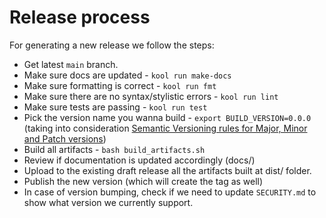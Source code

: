# Release process

For generating a new release we follow the steps:

- Get latest `main` branch.
- Make sure docs are updated - `kool run make-docs`
- Make sure formatting is correct - `kool run fmt`
- Make sure there are no syntax/stylistic errors - `kool run lint`
- Make sure tests are passing - `kool run test`
- Pick the version name you wanna build - `export BUILD_VERSION=0.0.0` (taking into consideration [Semantic Versioning rules for Major, Minor and Patch versions](https://semver.org/#summary))
- Build all artifacts - `bash build_artifacts.sh`
- Review if documentation is updated accordingly (docs/)
- Upload to the existing draft release all the artifacts built at dist/ folder.
- Publish the new version (which will create the tag as well)
- In case of version bumping, check if we need to update `SECURITY.md` to show what version we currently support.

